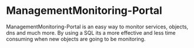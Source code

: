 # ManagementMonitoring-Portal
ManagementMonitoring-Portal is an easy way to monitor services, objects, dns and much more. By using a SQL its a more effective and less time consuming when new objects are going to be monitoring.

